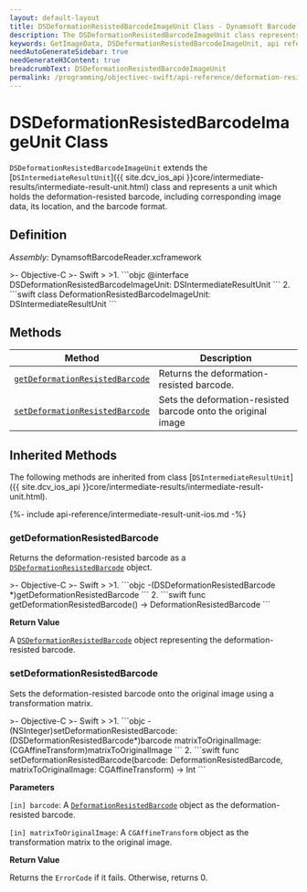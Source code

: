 ```yaml
---
layout: default-layout
title: DSDeformationResistedBarcodeImageUnit Class - Dynamsoft Barcode Reader iOS Edition
description: The DSDeformationResistedBarcodeImageUnit class represents a unit that contains deformation resisted barcode image data. It inherits from the DSIntermediateResultUnit class.
keywords: GetImageData, DSDeformationResistedBarcodeImageUnit, api reference
needAutoGenerateSidebar: true
needGenerateH3Content: true
breadcrumbText: DSDeformationResistedBarcodeImageUnit
permalink: /programming/objectivec-swift/api-reference/deformation-resisted-barcode-image-unit.html
---
```


# DSDeformationResistedBarcodeImageUnit Class

`DSDeformationResistedBarcodeImageUnit` extends the [`DSIntermediateResultUnit`]({{ site.dcv_ios_api }}core/intermediate-results/intermediate-result-unit.html) class and represents a unit which holds the deformation-resisted barcode, including corresponding image data, its location, and the barcode format.

## Definition

*Assembly:* DynamsoftBarcodeReader.xcframework

<div class="sample-code-prefix"></div>
>- Objective-C
>- Swift
>
>1. 
```objc
@interface DSDeformationResistedBarcodeImageUnit: DSIntermediateResultUnit
```
2. 
```swift
class DeformationResistedBarcodeImageUnit: DSIntermediateResultUnit
```

## Methods

| Method | Description |
|------- |-------------|
| [`getDeformationResistedBarcode`](#getdeformationresistedbarcode) | Returns the deformation-resisted barcode. |
| [`setDeformationResistedBarcode`](#setdeformationresistedbarcode) | Sets the deformation-resisted barcode onto the original image |

## Inherited Methods

The following methods are inherited from class [`DSIntermediateResultUnit`]({{ site.dcv_ios_api }}core/intermediate-results/intermediate-result-unit.html).

{%- include api-reference/intermediate-result-unit-ios.md -%}

### getDeformationResistedBarcode

Returns the deformation-resisted barcode as a [`DSDeformationResistedBarcode`](deformation-resisted-barcode.md) object.

<div class="sample-code-prefix"></div>
>- Objective-C
>- Swift
>
>1. 
```objc
-(DSDeformationResistedBarcode *)getDeformationResistedBarcode
```
2. 
```swift
func getDeformationResistedBarcode() -> DeformationResistedBarcode
```

**Return Value**

A [`DSDeformationResistedBarcode`](deformation-resisted-barcode.md) object representing the deformation-resisted barcode.

### setDeformationResistedBarcode

Sets the deformation-resisted barcode onto the original image using a transformation matrix.

<div class="sample-code-prefix"></div>
>- Objective-C
>- Swift
>
>1. 
```objc
-(NSInteger)setDeformationResistedBarcode:(DSDeformationResistedBarcode*)barcode
                    matrixToOriginalImage:(CGAffineTransform)matrixToOriginalImage
```
2. 
```swift
func setDeformationResistedBarcode(barcode: DeformationResistedBarcode, matrixToOriginalImage: CGAffineTransform) -> Int
```

**Parameters**

`[in] barcode`: A [`DeformationResistedBarcode`](deformation-resisted-barcode.md) object as the deformation-resisted barcode.

`[in] matrixToOriginalImage`: A `CGAffineTransform` object as the transformation matrix to the original image.

**Return Value**

Returns the `ErrorCode` if it fails. Otherwise, returns 0.
